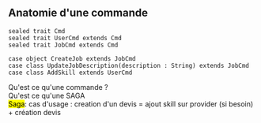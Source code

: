  ## Anatomie d'une commande


```
sealed trait Cmd
sealed trait UserCmd extends Cmd
sealed trait JobCmd extends Cmd

case object CreateJob extends JobCmd
case class UpdateJobDescription(description : String) extends JobCmd
case class AddSkill extends UserCmd
```

<aside class="notes">
    Qu'est ce qu'une commande ? <br/>
    Qu'est ce qu'une SAGA<br/>
    <mark>Saga</mark>: cas d'usage : creation d'un devis = ajout skill sur provider (si besoin) + création devis <br/>
</aside>